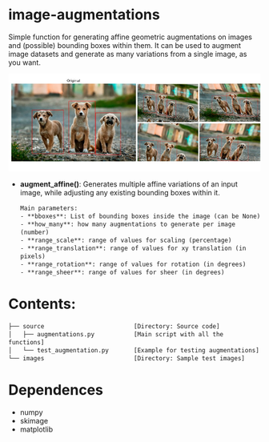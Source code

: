 # image-augmentations
Simple function for generating affine geometric augmentations on images and (possible) bounding boxes within them. It can be used to augment image datasets and generate as many variations from a single image, as you want.

![overview](images/overview.jpg "overview")

- **augment_affine()**: Generates multiple affine variations of an input image, while adjusting any existing bounding boxes within it.

      Main parameters:
      - **bboxes**: List of bounding boxes inside the image (can be None)
      - **how_many**: how many augmentations to generate per image (number)
      - **range_scale**: range of values for scaling (percentage)
      - **range_translation**: range of values for xy translation (in pixels)
      - **range_rotation**: range of values for rotation (in degrees)
      - **range_sheer**: range of values for sheer (in degrees)
        

# Contents:
```tree
├── source                         [Directory: Source code]
│   ├── augmentations.py           [Main script with all the functions]  
│   └── test_augmentation.py       [Example for testing augmentations]
└── images                         [Directory: Sample test images]
```

# Dependences
- numpy
- skimage
- matplotlib
